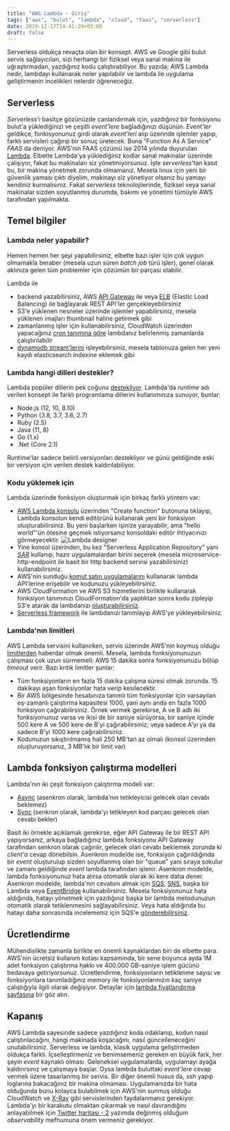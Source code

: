 ```yaml
---
title: "AWS Lambda - Giriş"
tags: ["aws", "bulut", "lambda", "cloud", "faas", "serverless"]
date: 2019-12-17T14:41:29+03:00
draft: false
---
```


Serverless oldukça revaçta olan bir konsept.
AWS ve Google gibi bulut servis sağlayıcıları, sizi herhangi bir fiziksel veya sanal makina ile uğraştırmadan, yazdığınız kodu  çalıştırabiliyor.
Bu yazıda; AWS Lambda nedir, lambdayı kullanarak neler yapılabilir ve lambda ile uygulama geliştirmenin incelikleri nelerdir öğreneceğiz.

## Serverless
*Serverless'ı* basitçe gözünüzde canlandırmak için, yazdığınız bir fonksiyonu bulut'a yüklediğinizi ve çeşitli *event'lere* bağladığınızı düşünün.
*Event'ler* geldikçe, fonkisyonunuz girdi olarak *event'leri* alıp üzerinde işlemler yapıp, farklı servisleri çağırıp bir sonuç üretecek.
Buna "Function As A Service" *FAAS* da deniyor.
AWS'nin FAAS çözümü ise 2014 yılında duyurulan [Lambda](https://aws.amazon.com/lambda/).
Elbette Lambda'ya yüklediğiniz kodlar sanal makinalar üzerinde çalışıyor, fakat bu makinaları siz yönetmiyorsunuz.
İşte *serverless*'tan kasıt bu, bir makina yönetmek zorunda olmamanız.
Mesela linux için yeni bir güvenlik yaması çıktı diyelim, makinayı siz yönetiyor olsanız bu yamayı kendiniz kurmalısınız.
Fakat *serverless* teknolojilerinde, fiziksel veya sanal makinalar sizden soyutlanmış durumda, bakımı ve yönetimi tümüyle AWS tarafından yapılmakta.

## Temel bilgiler
### Lambda neler yapabilir?

Hemen hemen her şeyi yapabilirsiniz, elbette bazı işler için çok uygun olmamakla beraber (mesela uzun süren *batch job* türü işler), genel olarak aklınıza gelen tüm problemler için çözümün bir parçası olabilir.

Lambda ile

* backend yazabilirsiniz, AWS [API Gateway](https://aws.amazon.com/api-gateway/) ile veya [ELB](https://aws.amazon.com/elasticloadbalancing/) (Elastic Load Balancing) ile bağlayarak REST API'ler gerçekleyebilirsiniz
* S3'e yüklenen nesneler üzerinde işlemler yapabilirsiniz, mesela yüklenen imajları thumbnail haline getirmek gibi
* zamanlanmış işler için kullanabilirsiniz, CloudWatch üzerinden yapacağınız [cron tanımına göre](https://docs.aws.amazon.com/AmazonCloudWatch/latest/events/Create-CloudWatch-Events-Scheduled-Rule.html) lambdanız belirlenmiş zamanlarda çalıştırılabilir
* [dynamodb stream'lerini](https://docs.aws.amazon.com/amazondynamodb/latest/developerguide/Streams.html) işleyebilirsiniz, mesela tablonuza gelen her yeni kaydı elasticsearch indexine eklemek gibi

### Lambda hangi dilleri destekler?

Lambda popüler dillerin pek çoğunu [destekliyor](https://docs.aws.amazon.com/lambda/latest/dg/lambda-runtimes.html).
Lambda'da *runtime* adı verilen konsept ile farklı programlama dillerini kullanımınıza sunuyor, bunlar:

* Node.js (12, 10, 8.10)
* Python (3.8, 3.7, 3.6, 2.7)
* Ruby (2.5)
* Java (11, 8)
* Go (1.x)
* .Net (Core 2.1)

Runtime'lar sadece belirli versiyonları destekliyor ve günü geldiğinde eski bir versiyon için verilen destek kaldırılabiliyor.

### Kodu yüklemek için
Lambda üzerinde fonksiyon oluşturmak için birkaç farklı yöntem var:

* [AWS Lambda konsolu](https://console.aws.amazon.com/lambda/home?region=us-east-1) üzerinden "Create function" butonuna tıklayıp, Lambda konsolun kendi editörünü kullanarak yeni bir fonksiyon oluşturabilirsiniz. Bu yeni başlarken işinize yarayabilir, ama "hello world"'ün ötesine geçmek istiyorsanız konsoldaki editör ihtiyacınızı görmeyecektir.
![Lambda designer][1]
* Yine konsol üzerinden, bu kez "Serverless Application Repository" yani [*SAR*](https://aws.amazon.com/serverless/serverlessrepo/) kullanıp, hazır uygulamalardan birini seçerek (mesela microservice-http-endpoint ile basit bir http backend servisi yazabilirsiniz) kullanabilirsiniz.
* AWS'nin sunduğu [komut satırı uygulamalarını](https://docs.aws.amazon.com/lambda/latest/dg/gettingstarted-tools.html) kullanarak lambda API'lerine erişebilir ve kodunuzu yükleyebilirsiniz.
* AWS CloudFormation ve AWS S3 hizmetlerini birlikte kullanarak fonksiyon tanımınızı CloudFormation'da yaptıktan sonra kodu zipleyip S3'e atarak da lambdanızı [oluşturabilirsiniz](https://docs.aws.amazon.com/lambda/latest/dg/services-cloudformation.html).
* [Serverless framework](https://serverless.com/) ile lambdanızı tanımlayıp AWS'ye yükleyebilirsiniz.

### Lambda'nın limitleri

AWS Lambda servisini kullanırken, servis üzerinde AWS'nin koymuş olduğu [limitlerden](https://docs.aws.amazon.com/lambda/latest/dg/limits.html) haberdar olmak önemli.
Mesela, lambda fonksiyonunuzun çalışması çok uzun sürmemeli: AWS 15 dakika sonra fonksiyonunuzu bölüp *timeout* verir.
Bazı kritik limitler şunlar:

* Tüm fonksiyonların en fazla 15 dakika çalışma süresi olmak zorunda. 15 dakikayı aşan fonksiyonlar hata verip kesilecektir.
* Bir AWS bölgesinde hesabınıza tanımlı tüm fonksiyonlar için varsayılan eş-zamanlı çalıştırma kapasitesi 1000, yani aynı anda en fazla 1000 fonksiyon çağırabilirsiniz. Örnek vermek gerekirse, A ve B adlı iki fonksiyonunuz varsa ve ikisi de bir saniye sürüyorsa, bir saniye içinde 500 kere A ve 500 kere de B'yi çağırabilirsiniz; veya sadece A'yı ya da sadece B'yi 1000 kere çağırabilirsiniz.
* Kodunuzun sıkıştırılmamış hali 250 MB'tan az olmalı (konsol üzerinden oluşturuyorsanız, 3 MB'lık bir limit var)

## Lambda fonksiyon çalıştırma modelleri

Lambda'nın iki çeşit fonksiyon çalıştırma modeli var:

* [Async](https://docs.aws.amazon.com/lambda/latest/dg/invocation-async.html) (asenkron olarak, lambda'nın tetikleyicisi gelecek olan cevabı beklemez)
* [Sync](https://docs.aws.amazon.com/lambda/latest/dg/invocation-sync.html) (senkron olarak, lambda'yı tetikleyen kod parçası gelecek olan cevabı bekler)

Basit iki örnekle açıklamak gerekirse, eğer API Gateway ile bir REST API yapıyorsanız, arkaya bağladığınız lambda fonksiyonu API Gateway tarafından senkron olarak çağırılır, gelecek olan cevabı beklemek zorunda ki *client'a* cevap dönebilsin.
Asenkron modelde ise, fonksiyon çağırıldığında bir *event* oluşturulup sizden soyutlanmış olan bir "queue" yani sıraya sokulur ve zamanı geldiğinde *event* lambda tarafından işlenir.
Asenkron modelde, lambda fonksiyonunuz hata alırsa otomatik olarak iki kere daha dener.
Asenkron modelde, lambda'nın cevabını almak için [SQS](https://aws.amazon.com/sqs/), [SNS](https://aws.amazon.com/sns/), başka bir Lambda veya [EventBridge](https://aws.amazon.com/eventbridge/) kullanabilirsiniz.
Mesela fonksiyonunuz hata aldığında, hatayı yönetmek için yazdığınız başka bir lambda metodunuzun otomatik olarak tetiklenmesini sağlayabilirsiniz.
Veya hata aldığında bu hatayı daha sonrasında incelemeniz için SQS'e [gönderebilirsiniz](https://docs.aws.amazon.com/lambda/latest/dg/invocation-async.html#dlq).

## Ücretlendirme

Mühendislikte zamanla birlikte en önemli kaynaklardan biri de elbette para.
AWS'nin ücretsiz kullanım kotası kapsamında, bir sene boyunca ayda 1M adet fonksiyon çalıştırma hakkı ve 400.000 GB-saniye işlem gücünü bedavaya getiriyorsunuz.
Ücretlendirme, fonksiyonların tetiklenme sayısı ve fonksiyonlara tanımladığınız memory ile fonksiyonlarınızın kaç saniye çalıştığıyla ilgili olarak değişiyor.
Detaylar için [lambda fiyatlandırma sayfasına](https://aws.amazon.com/lambda/pricing/) bir göz atın.

## Kapanış

AWS Lambda sayesinde sadece yazdığınız koda odaklanıp, kodun nasıl çalıştırılacağını, hangi makinada koşacağını, nasıl güncelleneceğini unutabilirsiniz.
Serverless ve lambda, klasik uygulama geliştirmeden oldukça farklı.
İçselleştirmeniz ve benimsemeniz gereken en büyük fark, her şeyin *event* kaynaklı olması.
Geleneksel uygulamalarda, uygulamayı ayağa kaldırırsınız ve çalışmaya başlar.
Oysa lambda buluttaki *event'lere* cevap vermek üzere tasarlanmış bir servis.
Bir diğer önemli husus da, ssh yapıp loglarına bakacağınız bir makina olmaması.
Uygulamanızda bir hata olduğunda bunu kolayca bulabilmek için AWS'nin sunmuş olduğu CloudWatch ve [X-Ray](https://aws.amazon.com/xray/) gibi servislerinden faydalanmanız gerekiyor.
Lambda'yı bir karakutu olmaktan çıkarmak ve nasıl davrandığını anlayabilmek için [Twitter haritası - 2](/web-development/twheat-map-2) yazımda değinmiş olduğum *observability* mefhumuna önem vermeniz gerekiyor.

[1]: /img/aws-lambda-giris/lambda_designer.png
